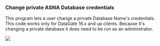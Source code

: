 ### Change private ASNA Database credentials

This program lets a user change a private Database Name's credentials. This code works only for DataGate 16.x and up clients. Because it's changing a private database it does need to be run as an administrator.  


![](https://asna.com/filebin/marketing/Tester_BOURkV28Md.png)